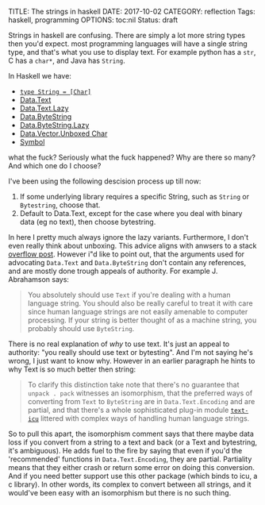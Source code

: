 TITLE: The strings in haskell
DATE: 2017-10-02
CATEGORY: reflection
Tags: haskell, programming 
OPTIONS: toc:nil
Status: draft

Strings in haskell are confusing.
There are simply a lot more string types then you'd expect.
most programming languages will have a single string type,
and that's what you use to display text.
For example python has a `str`,
C has a `char*`, and Java has `String`.

In Haskell we have:

+ [`type String = [Char]`](https://hackage.haskell.org/package/base-4.15.0.0/docs/Data-String.html#t:String)
+ [Data.Text](https://hackage.haskell.org/package/text-1.2.4.1/docs/Data-Text.html)
+ [Data.Text.Lazy](https://hackage.haskell.org/package/text-1.2.4.1/docs/Data-Text-Lazy.html)
+ [Data.ByteString](https://hackage.haskell.org/package/bytestring-0.11.1.0/docs/Data-ByteString.html)
+ [Data.ByteString.Lazy](https://hackage.haskell.org/package/bytestring-0.11.1.0/docs/Data-ByteString-Lazy.html#t:ByteString)
+ [Data.Vector.Unboxed Char](https://hackage.haskell.org/package/vector-0.12.3.0/docs/Data-Vector-Unboxed.html)
+ [Symbol](https://hackage.haskell.org/package/base-4.15.0.0/docs/GHC-TypeLits.html#t:Symbol)

what the fuck?
Seriously what the fuck happened?
Why are there so many?
And which one do I choose?

I've been using the following descision process up till now:

1. If some underlying library requires a specific String, such as `String` or `Bytestring`, choose that.
2. Default to Data.Text, except for the case where you deal with binary data (eg no text), then choose bytestring.

In here I pretty much always ignore the lazy variants.
Furthermore, I don't even really think about unboxing.
This advice aligns with anwsers to a stack [overflow post](https://stackoverflow.com/questions/20691463/data-text-vs-data-vector-unboxed-char).
However i"d like to point out, that the arguments
used for advocating `Data.Text` and `Data.ByteString` don't contain
any references, and are mostly done trough appeals of authority.
For example J. Abrahamson says:

> You absolutely should use `Text` if you're dealing with a human language string. You should also be really careful to treat it with care since human language strings are not easily amenable to computer processing. If your string is better thought of as a machine string, you probably should use `ByteString`.

There is no real explanation of *why* to use text.
It's just an appeal to authority: "you really should use text or bytesting".
And I'm not saying he's wrong, I just want to know why.
However in an earlier paragraph he hints to why Text is so much better then string:

> To clarify this distinction take note that there's no guarantee that `unpack . pack` witnesses an isomorphism, that the preferred ways of converting from `Text` to `ByteString` are in `Data.Text.Encoding` and are partial, and that there's a whole sophisticated plug-in module [`text-icu`](https://hackage.haskell.org/package/text-icu) littered with complex ways of handling human language strings.


So to pull this apart, the isomorphism comment says that there maybe data loss
if you convert from a string to a text and back (or a Text and bytestring, it's ambiguous).
He adds fuel to the fire by saying that even if you'd the 'recommended' functions
in `Data.Text.Encoding`, they are partial.
Partiality means that they either crash or return some error on doing this conversion.
And if you need better support use this other package (which binds to icu, a c library).
In other words, its complex to convert between all strings,
and it would've been easy with an isomorphism but there is no such thing.
